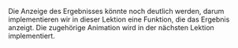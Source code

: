 Die Anzeige des Ergebnisses könnte noch deutlich werden, darum implementieren wir in dieser Lektion eine Funktion, die das Ergebnis anzeigt. Die zugehörige Animation wird in der nächsten Lektion implementiert.
